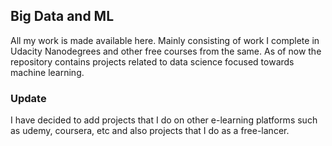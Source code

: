 Big Data and ML
---------------
All my work is made available here. Mainly consisting of work I complete in Udacity Nanodegrees and other free courses from the same.
As of now the repository contains projects related to data science focused towards machine learning.

<h3>Update</h3>
I have decided to add projects that I do on other e-learning platforms such as udemy, coursera, etc and also projects that I do as a free-lancer.
